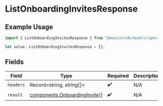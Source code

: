 # ListOnboardingInvitesResponse

## Example Usage

```typescript
import { ListOnboardingInvitesResponse } from "@moovio/sdk/models/operations";

let value: ListOnboardingInvitesResponse = {};
```

## Fields

| Field                                                                        | Type                                                                         | Required                                                                     | Description                                                                  |
| ---------------------------------------------------------------------------- | ---------------------------------------------------------------------------- | ---------------------------------------------------------------------------- | ---------------------------------------------------------------------------- |
| `headers`                                                                    | Record<string, *string*[]>                                                   | :heavy_check_mark:                                                           | N/A                                                                          |
| `result`                                                                     | [components.OnboardingInvite](../../models/components/onboardinginvite.md)[] | :heavy_check_mark:                                                           | N/A                                                                          |
